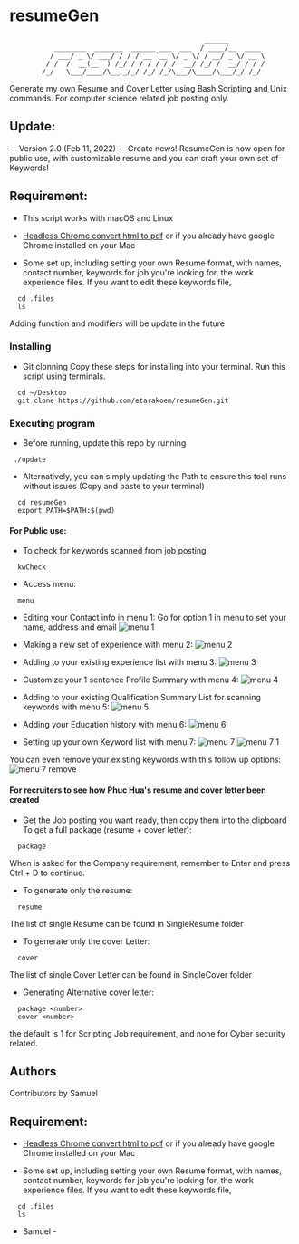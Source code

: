 # resumeGen
                                                    ______         
               ________  _______  ______ ___  ___  / ____/__  ____ 
              / ___/ _ \/ ___/ / / / __ `__ \/ _ \/ / __/ _ \/ __ \
             / /  /  __(__  ) /_/ / / / / / /  __/ /_/ /  __/ / / /
            /_/   \___/____/\__,_/_/ /_/ /_/\___/\____/\___/_/ /_/ 
                                                                   

Generate my own Resume and Cover Letter using Bash Scripting and Unix commands. For computer science related job posting only. 

## Update:
-- Version 2.0 (Feb 11, 2022) --
Greate news! ResumeGen is now open for public use, with customizable resume and you can craft your own set of Keywords!

## Requirement:

* This script works with macOS and Linux
* [Headless Chrome convert html to pdf](https://developers.google.com/web/updates/2017/04/headless-chrome) or if you already have google Chrome installed on your Mac

* Some set up, including setting your own Resume format, with names, contact number, keywords for job you're looking for, the work experience files. If you want to edit these keywords file,
```
  cd .files
  ls
```
Adding function and modifiers will be update in the future

### Installing

* Git clonning
Copy these steps for installing into your terminal. Run this script using terminals.
```
  cd ~/Desktop
  git clone https://github.com/etarakoem/resumeGen.git 
```

### Executing program
* Before running, update this repo by running
```
 ./update
```

* Alternatively, you can simply updating the Path to ensure this tool runs without issues (Copy and paste to your terminal)
```
  cd resumeGen
  export PATH=$PATH:$(pwd)
```

#### For Public use:

* To check for keywords scanned from job posting
```
  kwCheck
```

* Access menu:
```
  menu
```
* Editing your Contact info in menu 1:
Go for option 1 in menu to set your name, address and email
![menu 1](https://user-images.githubusercontent.com/50989367/153696046-00050605-772a-4df6-933c-175b525aa589.png)

* Making a new set of experience with menu 2:
![menu 2](https://user-images.githubusercontent.com/50989367/153696000-6563301d-a280-4912-8818-8cc04d526258.png)

* Adding to your existing experience list with menu 3:
![menu 3](https://user-images.githubusercontent.com/50989367/153696088-cfd22b57-da4d-4362-af67-3fd1f3f86fc5.png)

* Customize your 1 sentence Profile Summary with menu 4:
![menu 4](https://user-images.githubusercontent.com/50989367/153696119-6136980f-ab2f-489c-8415-6b99b6ca949f.png)

* Adding to your existing Qualification Summary List for scanning keywords with menu 5:
![menu 5](https://user-images.githubusercontent.com/50989367/153696415-d449b566-ca5a-4ca2-97c0-d48b2868959f.png)

* Adding your Education history with menu 6:
![menu 6](https://user-images.githubusercontent.com/50989367/153696469-7e1fff30-c544-4457-827e-f3c9a783d8e6.png)

* Setting up your own Keyword list with menu 7:
![menu 7](https://user-images.githubusercontent.com/50989367/153696693-4fce563e-4e17-411a-a7e4-92c2dbab5792.png)
![menu 7 1](https://user-images.githubusercontent.com/50989367/153696765-9f6b6f81-30f3-45cd-90bd-c78eba6dd124.png)

You can even remove your existing keywords with this follow up options:
![menu 7 remove](https://user-images.githubusercontent.com/50989367/153696725-55d7a545-8422-4aef-b0db-4fdd612a66a4.png)

#### For recruiters to see how Phuc Hua's resume and cover letter been created
* Get the Job posting you want ready, then copy them into the clipboard
To get a full package (resume + cover letter):

```
  package
```

When is asked for the Company requirement, remember to Enter and press Ctrl + D to continue.

* To generate only the resume:
```
  resume
```
The list of single Resume can be found in SingleResume folder

* To generate only the cover Letter:
```
  cover
```
The list of single Cover Letter can be found in SingleCover folder

* Generating Alternative cover letter:
```
  package <number>
  cover <number>
```
the default is 1 for Scripting Job requirement, and none for Cyber security related.


## Authors

Contributors by Samuel

## Requirement:

- [Headless Chrome convert html to pdf](https://developers.google.com/web/updates/2017/04/headless-chrome) or if you already have google Chrome installed on your Mac

- Some set up, including setting your own Resume format, with names, contact number, keywords for job you're looking for, the work experience files. If you want to edit these keywords file,
```
  cd .files
  ls
```
- Samuel -
